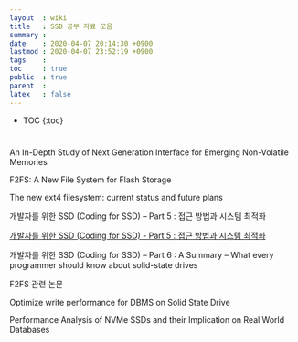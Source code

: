 ```yaml
---
layout  : wiki
title   : SSD 공부 자료 모음
summary : 
date    : 2020-04-07 20:14:30 +0900
lastmod : 2020-04-07 23:52:19 +0900
tags    : 
toc     : true
public  : true
parent  : 
latex   : false
---
```

* TOC
{:toc}

# [](https://www.usenix.org/system/files/hotstorage19-paper-choi.pdf)

An In-Depth Study of Next Generation Interface for
Emerging Non-Volatile Memories

[](http://camelab.org/uploads/Main/nvmesim.pdf)

F2FS: A New File System for Flash Storage

[](https://www.usenix.org/system/files/conference/fast15/fast15-paper-lee.pdf)

The new ext4 filesystem: current status and future plans

[](https://pdfs.semanticscholar.org/b8dd/ec47f9fab1eddb5c9cacf703781dd5337b87.pdf)

개발자를 위한 SSD (Coding for SSD) – Part 5 : 접근 방법과 시스템 최적화

[개발자를 위한 SSD (Coding for SSD) - Part 5 : 접근 방법과 시스템 최적화](https://tech.kakao.com/2016/07/17/coding-for-ssd-part-5/)

개발자를 위한 SSD (Coding for SSD) – Part 6 : A Summary – What every programmer should know about solid-state drives

[](https://tech.kakao.com/2016/07/18/coding-for-ssd-part-6/)

F2FS 관련 논문

[](http://nyx.skku.ac.kr/wp-content/uploads/2018/12/18-720.pdf)

[](http://nyx.skku.ac.kr/publications/papers/f2fs_padding.pdf)

Optimize write performance for DBMS on Solid State Drive

[](https://pdfs.semanticscholar.org/e8fa/8f1f6dab385351deae787577f30310b6fded.pdf)

Performance Analysis of NVMe SSDs and
their Implication on Real World Databases

[](https://www.cs.utah.edu/~manua/pubs/systor15.pdf)
